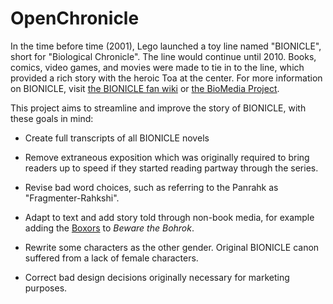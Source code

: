 # OpenChronicle
In the time before time (2001), Lego launched a toy line named "BIONICLE", short for "Biological Chronicle". The line would continue until 2010. Books, comics, video games, and movies were made to tie in to the line, which provided a rich story with the heroic Toa at the center.
For more information on BIONICLE, visit [the BIONICLE fan wiki](http://biosector01.com) or [the BioMedia Project](http://biomediaproject.com/bmp/).

This project aims to streamline and improve the story of BIONICLE, with these goals in mind:

- Create full transcripts of all BIONICLE novels

- Remove extraneous exposition which was originally required to bring readers up to speed if they started reading partway through the series.

- Revise bad word choices, such as referring to the Panrahk as "Fragmenter-Rahkshi".

- Adapt to text and add story told through non-book media, for example adding the [Boxors](http://biosector01.com/wiki/index.php/Boxor) to *Beware the Bohrok*.

- Rewrite some characters as the other gender. Original BIONICLE canon suffered from a lack of female characters.

- Correct bad design decisions originally necessary for marketing purposes.
